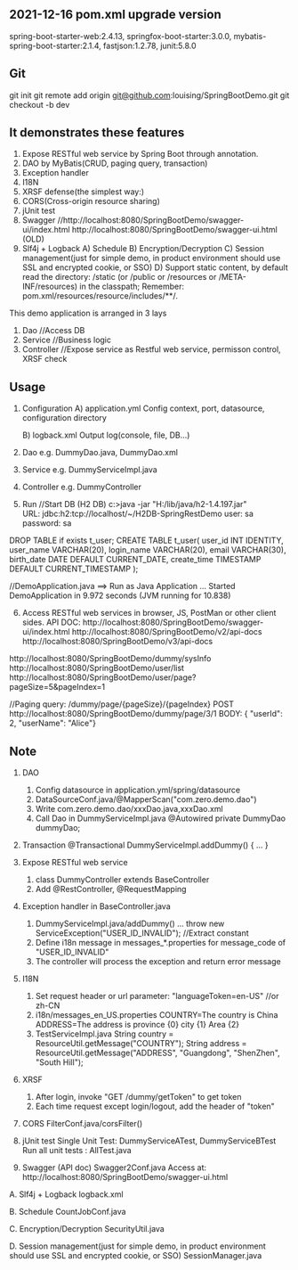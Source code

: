 2021-12-16 pom.xml upgrade version
-------------------------------
spring-boot-starter-web:2.4.13, 
springfox-boot-starter:3.0.0, 
mybatis-spring-boot-starter:2.1.4, 
fastjson:1.2.78, 
junit:5.8.0

Git
-------------------------------    
git init
git remote add origin git@github.com:louising/SpringBootDemo.git
git checkout -b dev

It demonstrates these features
-------------------------------    
1) Expose RESTful web service by Spring Boot through annotation.
2) DAO by MyBatis(CRUD, paging query, transaction)
3) Exception handler
4) I18N
5) XRSF defense(the simplest way:)
6) CORS(Cross-origin resource sharing)
7) jUnit test
8) Swagger //http://localhost:8080/SpringBootDemo/swagger-ui/index.html  http://localhost:8080/SpringBootDemo/swagger-ui.html (OLD)
9) Slf4j + Logback
A) Schedule
B) Encryption/Decryption
C) Session management(just for simple demo, in product environment should use SSL and encrypted cookie, or SSO)
D) Support static content, by default read the directory:  /static (or /public or /resources or /META-INF/resources) in the classpath;
   Remember: pom.xml/resources/resource/includes/<include>**/*.*</include> 

This demo application is arranged in 3 lays
1) Dao        //Access DB
2) Service    //Business logic
3) Controller //Expose service as Restful web service, permisson control, XRSF check
        
Usage
-------------------------------
1) Configuration
    A) application.yml 
       Config context, port, datasource, configuration directory
       
    B) logback.xml
       Output log(console, file, DB...)
       
2) Dao 
   e.g. DummyDao.java, DummyDao.xml
   
3) Service
   e.g. DummyServiceImpl.java 
   
4) Controller
   e.g. DummyController

5) Run
//Start DB (H2 DB)
c:\>java -jar "H:/lib/java/h2-1.4.197.jar"   
URL: jdbc:h2:tcp://localhost/~/H2DB-SpringRestDemo
user: sa
password: sa
           
DROP TABLE if exists t_user;
CREATE TABLE t_user(
    user_id INT IDENTITY,
    user_name VARCHAR(20), 
    login_name VARCHAR(20), 
    email VARCHAR(30), 
    birth_date DATE DEFAULT CURRENT_DATE,
    create_time TIMESTAMP DEFAULT CURRENT_TIMESTAMP
);
           
//DemoApplication.java ==> Run as Java Application
...
Started DemoApplication in 9.972 seconds (JVM running for 10.838) 
       
6) Access RESTful web services in browser, JS, PostMan or other client sides.
API DOC: 
http://localhost:8080/SpringBootDemo/swagger-ui/index.html
http://localhost:8080/SpringBootDemo/v2/api-docs
http://localhost:8080/SpringBootDemo/v3/api-docs
   
http://localhost:8080/SpringBootDemo/dummy/sysInfo
http://localhost:8080/SpringBootDemo/user/list
http://localhost:8080/SpringBootDemo/user/page?pageSize=5&pageIndex=1

//Paging query: /dummy/page/{pageSize}/{pageIndex}
POST http://localhost:8080/SpringBootDemo/dummy/page/3/1  BODY: { "userId": 2, "userName": "Alice"}
                   
Note
-------------------------------
1. DAO
   1) Config datasource in application.yml/spring/datasource
   2) DataSourceConf.java/@MapperScan("com.zero.demo.dao")
   3) Write com.zero.demo.dao/xxxDao.java,xxxDao.xml
   4) Call Dao in DummyServiceImpl.java
        @Autowired
        private DummyDao dummyDao;              

2. Transaction
   @Transactional
   DummyServiceImpl.addDummy() {
      ...
   }
   
3. Expose RESTful web service
   1) class DummyController extends BaseController
   2) Add @RestController, @RequestMapping

4. Exception handler in BaseController.java
   1) DummyServiceImpl.java/addDummy()
      ... 
      throw new ServiceException("USER_ID_INVALID"); //Extract constant          
   2) Define i18n message in messages_*.properties for message_code of "USER_ID_INVALID"
   3) The controller will process the exception and return error message
   
5. I18N
   1) Set request header or url parameter: "languageToken=en-US" //or zh-CN
   2) i18n/messages_en_US.properties
          COUNTRY=The country is China
          ADDRESS=The address is province {0} city {1} Area {2}
   3) TestServiceImpl.java
          String country = ResourceUtil.getMessage("COUNTRY"); 
          String address = ResourceUtil.getMessage("ADDRESS", "Guangdong", "ShenZhen", "South Hill");
              
6. XRSF
   1) After login, invoke "GET /dummy/getToken" to get token
   2) Each time request except login/logout,  add the header of "token"   

7. CORS
   FilterConf.java/corsFilter()

8. jUnit test
   Single Unit Test: DummyServiceATest, DummyServiceBTest
   Run all unit tests : AllTest.java
   
9. Swagger (API doc)
   Swagger2Conf.java
   Access at: http://localhost:8080/SpringBootDemo/swagger-ui.html
   
A. Slf4j + Logback
   logback.xml
   
B. Schedule
   CountJobConf.java
    
C. Encryption/Decryption
   SecurityUtil.java
    
D. Session management(just for simple demo, in product environment should use SSL and encrypted cookie, or SSO)
   SessionManager.java
